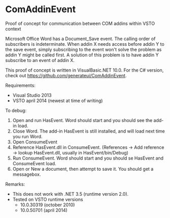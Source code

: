 ComAddinEvent
=============

Proof of concept for communication between COM addins within VSTO context

Microsoft Office Word has a Document_Save event. The calling order of subscribers is indeterminate. When addin X needs access before addin Y to the save event, simply subscribing to the event won't solve the problem as addin Y might be called first. A solution of this problem is to have addin Y subscribe to an event of addin X.

This proof of concept is written in VisualBasic.NET 10.0. For the C# version, check out https://github.com/generateui/ComAddinEvent.

Requirements:
* Visual Studio 2013
* VSTO april 2014 (newest at time of writing)

To debug:

1. Open and run HasEvent. Word should start and you should see the add-in load.
2. Close Word. The add-in HasEvent is still installed, and will load next time you run Word.
3. Open ConsumeEvent
4. Reference HasEvent.dll in ConsumeEvent. (References → Add reference → lookup HasEvent.dll, usually in HasEvent/bin/Debug)
5. Run ConsumeEvent. Word should start and you should se HasEvent and ConsumeEvent load.
6. Open or New a document, then attempt to save it. You should get a messagebox.

Remarks:
* This does not work with .NET 3.5 (runtime version 2.0). 
* Tested on VSTO runtime versions
  * 10.0.30319 (october 2010)
  * 10.0.50701 (april 2014)
